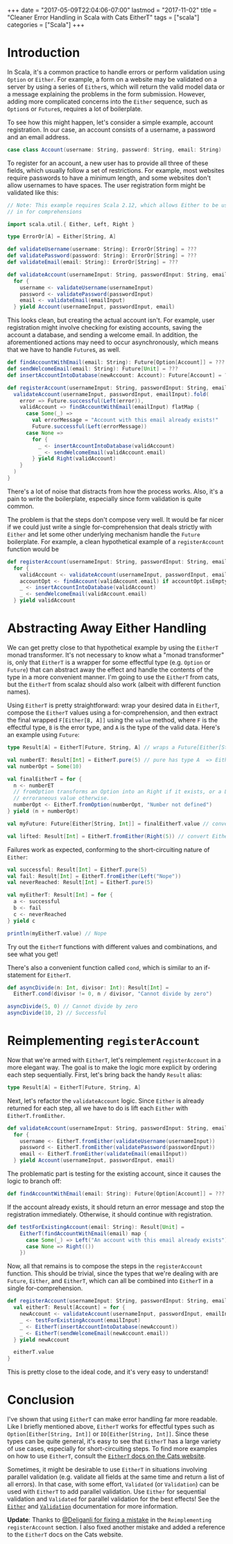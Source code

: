 +++
date = "2017-05-09T22:04:06-07:00"
lastmod = "2017-11-02"
title = "Cleaner Error Handling in Scala with Cats EitherT"
tags = ["scala"]
categories = ["Scala"]
+++

# Introduction

In Scala, it's a common practice to handle errors or perform validation using
`Option` or `Either`. For example, a form on a website may be validated on a
server by using a series of `Either`s, which will return the valid model data or
a message explaining the problems in the form submission. However, adding
more complicated concerns into the `Either` sequence, such as `Option`s or
`Future`s, requires a lot of boilerplate.

To see how this might happen, let's consider a simple example, account
registration. In our case, an account consists of a username, a password and an
email address.

```scala
case class Account(username: String, password: String, email: String)
```

To register for an account, a new user has to provide all three of these fields,
which usually follow a set of restrictions. For example, most websites require
passwords to have a minimum length, and some websites don't allow usernames to
have spaces. The user registration form might be validated like this:


```scala
// Note: This example requires Scala 2.12, which allows Either to be used
// in for comprehensions

import scala.util.{ Either, Left, Right }

type ErrorOr[A] = Either[String, A]

def validateUsername(username: String): ErrorOr[String] = ???
def validatePassword(password: String): ErrorOr[String] = ???
def validateEmail(email: String): ErrorOr[String] = ???

def validateAccount(usernameInput: String, passwordInput: String, emailInput: String): ErrorOr[Account] =
  for {
    username <- validateUsername(usernameInput)
    password <- validatePassword(passwordInput)
    email <- validateEmail(emailInput)
  } yield Account(usernameInput, passwordInput, email)
```

This looks clean, but creating the actual account isn't. For example, user
registration might involve checking for existing accounts, saving the account a
database, and sending a welcome email. In addition, the aforementioned actions
may need to occur asynchronously, which means that we have to handle `Future`s,
as well.

```scala
def findAccountWithEmail(email: String): Future[Option[Account]] = ???
def sendWelcomeEmail(email: String): Future[Unit] = ???
def insertAccountIntoDatabase(newAccount: Account): Future[Account] = ???

def registerAccount(usernameInput: String, passwordInput: String, emailInput: String): Future[ErrorOr[Account]] = {
  validateAccount(usernameInput, passwordInput, emailInput).fold(
    error => Future.successful(Left(error)),
    validAccount => findAccountWithEmail(emailInput) flatMap {
      case Some(_) =>
        val errorMessage = "Account with this email already exists!"
        Future.successful(Left(errorMessage))
      case None =>
        for {
          _ <- insertAccountIntoDatabase(validAccount)
          _ <- sendWelcomeEmail(validAccount.email)
        } yield Right(validAccount)
    }
  )
}
```

There's a lot of noise that distracts from how the process works. Also, it's a
pain to write the boilerplate, especially since form validation is quite common.

The problem is that the steps don't compose very well. It would be far nicer if
we could just write a single for-comprehension that deals strictly with `Either`
and let some other underlying mechanism handle the `Future` boilerplate. For
example, a clean hypothetical example of a `registerAccount` function would be

```scala
def registerAccount(usernameInput: String, passwordInput: String, emailInput: String): Future[ErrorOr[Account]] =
  for {
    validAccount <- validateAccount(usernameInput, passwordInput, emailInput)
    accountOpt <- findAccount(validAccount.email) if accountOpt.isEmpty
    _ <- insertAccountIntoDatabase(validAccount)
    _ <- sendWelcomeEmail(validAccount.email)
  } yield validAccount
```

# Abstracting Away Either Handling

We can get pretty close to that hypothetical example by using the `EitherT`
monad transformer. It's not necessary to know what a "monad transformer" is,
only that `EitherT` is a wrapper for some effectful type (e.g. `Option` or
`Future`) that can abstract away the effect and handle the contents of the type
in a more convenient manner. I'm going to use the `EitherT` from cats, but the
`EitherT` from scalaz should also work (albeit with different function names).

Using `EitherT` is pretty straightforward: wrap your desired data in `EitherT`,
compose the `EitherT` values using a for-comprehension, and then extract the
final wrapped `F[Either[B, A]]` using the `value` method, where `F` is the
effectful type, `B` is the error type, and `A` is the type of the valid data.
Here's an example using `Future`:

```scala
type Result[A] = EitherT[Future, String, A] // wraps a Future[Either[String, A]]

val numberET: Result[Int] = EitherT.pure(5) // pure has type A  => EitherT[F, B, A]
val numberOpt = Some(10)

val finalEitherT = for {
  n <- numberET
  // fromOption transforms an Option into an Right if it exists, or a Left with
  // erroraneous value otherwise.
  numberOpt <- EitherT.fromOption(numberOpt, "Number not defined")
} yield (n + numberOpt)

val myFuture: Future[Either[String, Int]] = finalEitherT.value // convert EitherT to Future

val lifted: Result[Int] = EitherT.fromEither(Right(5)) // convert Either to EitherT
```

Failures work as expected, conforming to the short-circuiting nature of `Either`:

```scala
val successful: Result[Int] = EitherT.pure(5)
val fail: Result[Int] = EitherT.fromEither(Left("Nope"))
val neverReached: Result[Int] = EitherT.pure(5)

val myEitherT: Result[Int] = for {
  a <- successful
  b <- fail
  c <- neverReached
} yield c

println(myEitherT.value) // Nope
```

Try out the `EitherT` functions with different values and combinations, and see
what you get!

There's also a convenient function called `cond`, which is similar to an
if-statement for `EitherT`.

```scala
def asyncDivide(n: Int, divisor: Int): Result[Int] =
  EitherT.cond(divisor != 0, n / divisor, "Cannot divide by zero")

asyncDivide(5, 0) // Cannot divide by zero
asyncDivide(10, 2) // Successful
```

# Reimplementing `registerAccount`

Now that we're armed with `EitherT`, let's reimplement `registerAccount` in a
more elegant way. The goal is to make the logic more explicit by ordering each
step sequentially. First, let's bring back the handy `Result` alias:

```scala
type Result[A] = EitherT[Future, String, A]
```

Next, let's refactor the `validateAccount` logic. Since `Either` is already
returned for each step, all we have to do is lift each `Either` with
`EitherT.fromEither`.

```scala
def validateAccount(usernameInput: String, passwordInput: String, emailInput: String): Result[Account] =
  for {
    username <- EitherT.fromEither(validateUsername(usernameInput))
    password <- EitherT.fromEither(validatePassword(passwordInput))
    email <- EitherT.fromEither(validateEmail(emailInput))
  } yield Account(usernameInput, passwordInput, email)
```

The problematic part is testing for the existing account, since it causes the
logic to branch off:

```scala
def findAccountWithEmail(email: String): Future[Option[Account]] = ???
```

If the account already exists, it should return an error message and stop the
registration immediately. Otherwise, it should continue with registration.

```scala
def testForExistingAccount(email: String): Result[Unit] =
    EitherT(findAccountWithEmail(email) map {
      case Some(_) => Left("An account with this email already exists")
      case None => Right(())
    })
```

Now, all that remains is to compose the steps in the `registerAccount` function.
This should be trivial, since the types that we're dealing with are `Future`,
`Either`, and `EitherT`, which can all be combined into `EitherT` in a single
for-comprehension.

```scala
def registerAccount(usernameInput: String, passwordInput: String, emailInput: String): Future[ErrorOr[Account]] = {
  val eitherT: Result[Account] = for {
    newAccount <- validateAccount(usernameInput, passwordInput, emailInput)
    _ <- testForExistingAccount(emailInput)
    _ <- EitherT(insertAccountIntoDatabase(newAccount))
    _ <- EitherT(sendWelcomeEmail(newAccount.email))
  } yield newAccount

  eitherT.value
}
```

This is pretty close to the ideal code, and it's very easy to understand!

# Conclusion

I've shown that using `EitherT` can make error handling far more readable. Like
I briefly mentioned above, `EitherT` works for effectful types such as
`Option[Either[String, Int]]` or `IO[Either[String, Int]]`. Since these types
can be quite general, it's easy to see that `EitherT` has a large variety of use
cases, especially for short-circuiting steps. To find more examples on how to
use `EitherT`, consult the [`EitherT` docs on the Cats
website][eithert_docs_cats].

Sometimes, it might be desirable to use `EitherT` in situations involving
parallel validation (e.g. validate all fields at the same time and return a list
of all errors). In that case, with some effort, `Validated` (or `Validation`)
can be used with `EitherT` to add parallel validation. Use `Either` for
sequential validation and `Validated` for parallel validation for the best
effects! See the [`Either`][either_docs_cats]
and [`Validation`][validated_docs_cats] documentation for more information.

**Update**: Thanks to [@Deliganli for fixing a mistake][typo_pr] in the
`Reimplementing registerAccount` section. I also fixed another mistake and added
a reference to the `EitherT` docs on the Cats website.

[cats]: http://typelevelorg/cats
[either_docs]: http://scala-lang.org/files/archive/api/current/scala/util/Either.html
[either_docs_cats]: http://typelevel.org/cats/datatypes/either.html
[eithert_docs_cats]: https://typelevel.github.io/cats/datatypes/eithert.html
[validated_docs_cats]: http://typelevel.org/cats/datatypes/validated.html
[typo_pr]: https://github.com/Technius/technius.github.io/pull/1
